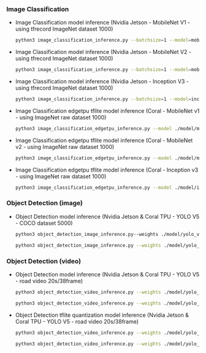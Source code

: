 ### Image Classification


- Image Classification model inference (Nvidia Jetson - MobileNet V1 - using tfrecord ImageNet dataset 1000)
    
    ```bash
    python3 image_classification_inference.py --batchsize=1 --model=mobilenet --case=tf --quantization=FP32 --engines=1 --img_size=224
    ```
    
- Image Classification model inference (Nvidia Jetson - MobileNet V2 - using tfrecord ImageNet dataset 1000)
    
    ```bash
    python3 image_classification_inference.py --batchsize=1 --model=mobilenet_v2 --case=tf --quantization=FP32 --engines=1 --img_size=224
    ```
    
- Image Classification model inference (Nvidia Jetson - Inception V3 - using tfrecord ImageNet dataset 1000)
    
    ```bash
    python3 image_classification_inference.py --batchsize=1 --model=inception_v3 --case=tf --quantization=FP32 --engines=1 --img_size=299
    ```

- Image Classification edgetpu tflite model inference (Coral - MobileNet v1 - using ImageNet raw dataset 1000)

    ```bash 
    python3 image_classification_edgetpu_inference.py --model ./model/mobilenet_v1_edgetpu_tflite/tf2_mobilenet_v1_1.0_224_ptq_edgetpu.tflite  --labels ./dataset/imagenet/imagenet_metadata.txt
    ```

- Image Classification edgetpu tflite model inference (Coral - MobileNet v2 - using ImageNet raw dataset 1000)

    ```bash 
    python3 image_classification_edgetpu_inference.py --model ./model/mobilenet_v2_edgetpu_tflite/tf2_mobilenet_v2_1.0_224_ptq_edgetpu.tflite  --labels ./dataset/imagenet/imagenet_metadata.txt
    ```

- Image Classification edgetpu tflite model inference (Coral - Inception v3 - using ImageNet raw dataset 1000)

    ```bash
    python3 image_classification_edgetpu_inference.py --model ./model/inception_v3_edgetpu_tflite/inception_v3_299_quant_edgetpu.tflite  --labels ./dataset/imagenet/imagenet_metadata.txt
    ```


### Object Detection (image)

- Object Detection model inference (Nvidia Jetson & Coral TPU - YOLO V5 - COCO dataset 5000)

    ```bash
    python3 object_detection_image_inference.py--weights ./model/yolo_v5/yolov5s_saved_model_FP32 --data ./model/yolo_v5/coco.yaml --batch-size 1
    ```
    ```bash
    python3 object_detection_image_inference.py --weights ./model/yolo_v5_edgetpu_tflite/yolov5s-int8_edgetpu.tflite --data ./model/yolo_v5/coco.yaml --batch-size 1
    ```
    
### Object Detection (video)

- Object Detection model inference (Nvidia Jetson & Coral TPU - YOLO V5 - road video 20s/38frame)

    ```bash
    python3 object_detection_video_inference.py --weights ./model/yolo_v5/yolov5s_saved_model_FP32  --source ./dataset/video/road.mp4 --data ./model/yolo_v5/coco.yaml
    ```
    ```bash
    python3 object_detection_video_inference.py --weights ./model/yolo_v5_edgetpu_tflite/yolov5s-int8_edgetpu.tflite  --source ./dataset/video/road.mp4 --data ./model/yolo_v5/coco.yaml
    ```

- Object Detection tflite quantization model inference (Nvidia Jetson & Coral TPU - YOLO V5 - road video 20s/38frame)

    ```bash
    python3 object_detection_video_inference.py --weights ./model/yolo_v5_quantization_tflite/yolov5s-fp16.tflite  --source ./dataset/video/road.mp4 --data ./model/yolo_v5/coco.yaml
    ```
    ```bash
    python3 object_detection_video_inference.py --weights ./model/yolo_v5_quantization_tflite/yolov5s-int8.tflite  --source ./dataset/video/road.mp4 --data ./model/yolo_v5/coco.yaml
    ```
